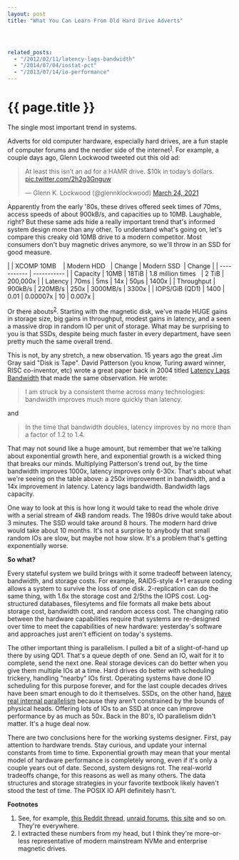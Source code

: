 ```yaml
---
layout: post
title: "What You Can Learn From Old Hard Drive Adverts"




related_posts:
  - "/2012/02/11/latency-lags-bandwidth"
  - "/2014/07/04/iostat-pct"
  - "/2013/07/14/io-performance"
---
```

{{ page.title }}
================

<p class="meta">The single most important trend in systems.</p>

Adverts for old computer hardware, especially hard drives, are a fun staple of computer forums and the nerdier side of the internet<sup>[1](#foot1)</sup>. For example, a couple days ago, Glenn Lockwood tweeted out this old ad:

<blockquote class="twitter-tweet" data-dnt="true"><p lang="en" dir="ltr">At least this isn’t an ad for a HAMR drive. $10k in today’s dollars. <a href="https://t.co/2h2g3Gnguw">pic.twitter.com/2h2g3Gnguw</a></p>&mdash; Glenn K. Lockwood (@glennklockwood) <a href="https://twitter.com/glennklockwood/status/1374770622748708864?ref_src=twsrc%5Etfw">March 24, 2021</a></blockquote> <script async src="https://platform.twitter.com/widgets.js" charset="utf-8"></script> 

Apparently from the early '80s, these drives offered seek times of 70ms, access speeds of about 900kB/s, and capacities up to 10MB. Laughable, right? But these same ads hide a really important trend that's informed system design more than any other. To understand what's going on, let's compare this creaky old 10MB drive to a modern competitor. Most consumers don't buy magnetic drives anymore, so we'll throw in an SSD for good measure.

| | XCOMP 10MB&nbsp;&nbsp;&nbsp; | Modern HDD&nbsp;&nbsp; | Change | Modern SSD&nbsp; | Change |
| ----------- | ----------- |
| Capacity | 10MB | 18TiB | 1.8 million times&nbsp;&nbsp; | 2 TiB | 200,000x |
| Latency  | 70ms | 5ms | 14x | 50μs | 1400x |
| Throughput | 900kB/s | 220MB/s | 250x | 3000MB/s | 3300x |
| IOPS/GiB (QD1) | 1400 | 0.01 | 0.00007x | 10 | 0.007x |

Or there abouts<sup>[2](#foot2)</sup>. Starting with the magnetic disk, we've made HUGE gains in storage size, big gains in throughput, modest gains in latency, and a seen a massive drop in random IO per unit of storage. What may be surprising to you is that SSDs, despite being much faster in every department, have seen pretty much the same overall trend. 

This is not, by any stretch, a new observation. 15 years ago the great Jim Gray said "Disk is Tape". David Patterson (you know, Turing award winner, RISC co-inventor, etc) wrote a great paper back in 2004 titled [Latency Lags Bandwidth](http://citeseerx.ist.psu.edu/viewdoc/download?doi=10.1.1.115.7415&rep=rep1&type=pdf) that made the same observation. He wrote:

> I am struck by a consistent theme across many technologies: bandwidth improves much more quickly than latency.

and 

> In the time that bandwidth doubles, latency improves by no more than a factor of 1.2 to 1.4.

That may not sound like a huge amount, but remember that we're talking about exponential growth here, and exponential growth is a wicked thing that breaks our minds. Multiplying Patterson's trend out, by the time bandwidth improves 1000x, latency improves only 6-30x. That's about what we're seeing on the table above: a 250x improvement in bandwidth, and a 14x improvement in latency. Latency lags bandwidth. Bandwidth lags capacity.

One way to look at this is how long it would take to read the whole drive with a serial stream of 4kB random reads. The 1980s drive would take about 3 minutes. The SSD would take around 8 hours. The modern hard drive would take about 10 months. It's not a surprise to anybody that small random IOs are slow, but maybe not how slow. It's a problem that's getting exponentially worse.

**So what?**

Every stateful system we build brings with it some tradeoff between latency, bandwidth, and storage costs. For example, RAID5-style 4+1 erasure coding allows a system to survive the loss of one disk. 2-replication can do the same thing, with 1.6x the storage cost and 2/5ths the IOPS cost. Log-structured databases, filesytems and file formats all make bets about storage cost, bandwidth cost, and random access cost. The changing ratio between the hardware capabilities require that systems are re-designed over time to meet the capabilities of new hardware: yesterday's software and approaches just aren't efficient on today's systems.

The other important thing is parallelism. I pulled a bit of a slight-of-hand up there by using QD1. That's a queue depth of one. Send an IO, wait for it to complete, send the next one. Real storage devices can do better when you give them multiple IOs at a time. Hard drives do better with scheduling trickery, handling "nearby" IOs first. Operating systems have done IO scheduling for this purpose forever, and for the last couple decades drives have been smart enough to do it themselves. SSDs, on the other hand, [have real internal parallelism](https://brooker.co.za/blog/2014/07/04/iostat-pct.html) because they aren't constrained by the bounds of physical heads. Offering lots of IOs to an SSD at once can improve performance by as much as 50x. Back in the 80's, IO parallelism didn't matter. It's a huge deal now.

There are two conclusions here for the working systems designer. First, pay attention to hardware trends. Stay curious, and update your internal constants from time to time. Exponential growth may mean that your mental model of hardware performance is completely wrong, even if it's only a couple years out of date. Second, system designs rot. The real-world tradeoffs change, for this reasons as well as many others. The data structures and storage strategies in your favorite textbook likely haven't stood the test of time. The POSIX IO API definitely hasn't.

**Footnotes**

 1. <a name="foot1"></a> See, for example, [this Reddit thread](https://www.reddit.com/r/interestingasfuck/comments/ay225x/this_xcomp_hard_disk_advertisement_from_1981_how/), [unraid forums](https://forums.unraid.net/topic/7377-10-mb-xcomp-hard-drive-339800/), [this site](http://mag.metamythic.com/old-hard-disk-drive-adverts/) and so on. They're everywhere.
 2. <a name="foot2"></a> I extracted these numbers from my head, but I think they're more-or-less representative of modern mainstream NVMe and enterprise magnetic drives.